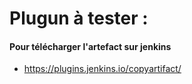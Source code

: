# Plugun à tester : 
#### Pour télécharger l'artefact sur jenkins
- https://plugins.jenkins.io/copyartifact/ 